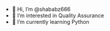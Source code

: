 - 👋 Hi, I’m @shababz666
- 👀 I’m interested in Quality Assurance
- 🌱 I’m currently learning Python


<!---
shababz666/shababz666 is a ✨ special ✨ repository because its `README.md` (this file) appears on your GitHub profile.
You can click the Preview link to take a look at your changes.
--->

